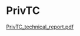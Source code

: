 # PrivTC
[PrivTC_technical_report.pdf](https://github.com/YangJianyu-bupt/privtc/blob/main/PrivTC_technical_report.pdf "悬停显示")
